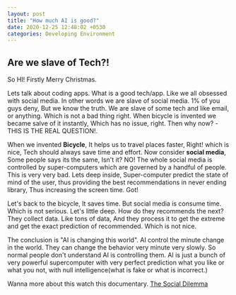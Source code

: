 ```yaml
---
layout: post
title: "How much AI is good?"
date: 2020-12-25 12:48:02 +0530
categories: Developing Environment
---
```

## Are we slave of Tech?!

So HI!
Firstly Merry Christmas.

Lets talk about coding apps. What is a good tech/app. Like we all obsessed with social media. In other words we are slave of social media. 1% of you guys deny, But we know the truth. We are slave of some tech and like email, or anything. Which is not a bad thing right. When bicycle is invented we became salve of it instantly, Which has no issue, right. Then why now? -THIS IS THE REAL QUESTION!.

When we invented **Bicycle**, It helps us to travel places faster, Right! which is nice, Tech should always save time and effort. Now consider **social media**, Some people says its the same, Isn't it? NO! The whole social media is controlled by super-computers which are governed by a handful of people. This is very very bad. Lets deep inside, Super-computer predict the state of mind of the user, thus providing the best recommendations in never ending library, Thus increasing the screen time. Got! 

Let's back to the bicycle, It saves time. But social media is consume time. Which is not serious. Let's little deep. How do they recommends the next? They collect data. Like tons of data, And they process it to get the extreme and get the exact prediction of recommended. Which is not nice.

The conclusion is "AI is changing this world". AI control the minute change in the world. They can change the behavior very minute very slowly. So normal people don't understand AI is controlling them. AI is just a bunch of very powerful supercomputer with very perfect prediction what you like or what you not, with null intelligence(what is fake or what is incorrect.)

Wanna more about this watch this documentary. [The Social Dilemma](https://www.netflix.com/in/title/81254224)